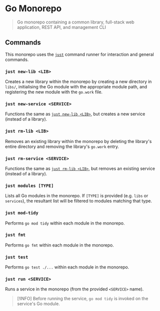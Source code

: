 # Go Monorepo

> Go monorepo containing a common library, full-stack web application, REST API, and management CLI

## Commands

This monorepo uses the [`just`][just] command runner for interaction and general
commands.

### `just new-lib <LIB>`

Creates a new library within the monorepo by creating a new directory in
`libs/`, initialising the Go module with the appropriate module path, and
registering the new module with the `go.work` file.

### `just new-service <SERVICE>`

Functions the same as [`just new-lib <LIB>`](#just-new-lib-lib), but creates a
new service (instead of a library).

### `just rm-lib <LIB>`

Removes an existing library within the monorepo by deleting the library's entire
directory and removing the library's `go.work` entry.

### `just rm-service <SERVICE>`

Functions the same as [`just rm-lib <LIB>`](#just-rm-lib-lib), but removes an
existing service (instead of a library).

### `just modules [TYPE]`

Lists all Go modules in the monorepo. If `[TYPE]` is provided (e.g. `libs` or
`services`), the resultant list will be filtered to modules matching that type.

### `just mod-tidy`

Performs `go mod tidy` within each module in the monorepo.

### `just fmt`

Performs `go fmt` within each module in the monorepo.

### `just test`

Performs `go test ./...` within each module in the monorepo.

### `just run <SERVICE>`

Runs a service in the monorepo (from the provided `<SERVICE>` name).

> [!INFO]
> Before running the service, `go mod tidy` is invoked on the service's Go
> module.

[just]: https://github.com/casey/just
